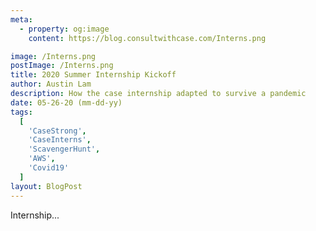 ```yaml
---
meta:
  - property: og:image
    content: https://blog.consultwithcase.com/Interns.png

image: /Interns.png
postImage: /Interns.png
title: 2020 Summer Internship Kickoff
author: Austin Lam
description: How the case internship adapted to survive a pandemic
date: 05-26-20 (mm-dd-yy)
tags:
  [
    'CaseStrong',
    'CaseInterns',
    'ScavengerHunt',
    'AWS',
    'Covid19'
  ]
layout: BlogPost
---
```


Internship...
